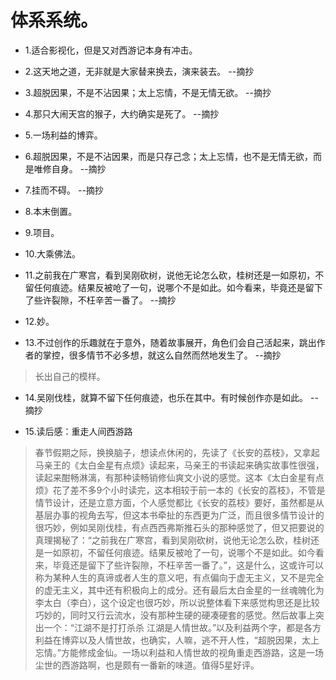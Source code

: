 # 体系系统。

- 1.适合影视化，但是又对西游记本身有冲击。

- 2.这天地之道，无非就是大家替来换去，演来装去。 --摘抄

- 3.超脱因果，不是不沾因果；太上忘情，不是无情无欲。 --摘抄

- 4.那只大闹天宫的猴子，大约确实是死了。 --摘抄

- 5.一场利益的博弈。

- 6.超脱因果，不是不沾因果，而是只存己念；太上忘情，也不是无情无欲，而是唯修自身。 --摘抄

- 7.挂而不碍。 --摘抄

- 8.本末倒置。

- 9.项目。

- 10.大乘佛法。

- 11.之前我在广寒宫，看到吴刚砍树，说他无论怎么砍，桂树还是一如原初，不留任何痕迹。结果反被呛了一句，说哪个不是如此。如今看来，毕竟还是留下了些许裂隙，不枉辛苦一番了。 --摘抄

- 12.妙。

- 13.不过创作的乐趣就在于意外，随着故事展开，角色们会自己活起来，跳出作者的掌控，很多情节不必多想，就这么自然而然地发生了。 --摘抄

>长出自己的模样。

- 14.吴刚伐桂，就算不留下任何痕迹，也乐在其中。有时候创作亦是如此。 --摘抄

- 15.读后感：重走人间西游路

>春节假期之际，换换脑子，想读点休闲的，先读了《长安的荔枝》，又拿起马亲王的《太白金星有点烦》读起来，马亲王的书读起来确实故事性很强，读起来酣畅淋漓，有那种读畅销修仙爽文小说的感觉。这本《太白金星有点烦》花了差不多9个小时读完，这本相较于前一本的《长安的荔枝》，不管是情节设计，还是立意方面，个人感觉都比《长安的荔枝》要好，虽然都是从基层办事的视角去写，但这本书牵扯的东西更为广泛，而且很多情节设计的很巧妙，例如吴刚伐桂，有点西西弗斯推石头的那种感觉了，但又把要说的真理揭秘了：“之前我在广寒宫，看到吴刚砍树，说他无论怎么砍，桂树还是一如原初，不留任何痕迹。结果反被呛了一句，说哪个不是如此。如今看来，毕竟还是留下了些许裂隙，不枉辛苦一番了。”，这是什么，这或许可以称为某种人生的真谛或者人生的意义吧，有点偏向于虚无主义，又不是完全的虚无主义，其中还有积极向上的成分。还有最后太白金星的一丝魂魄化为李太白（李白），这个设定也很巧妙，所以说整体看下来感觉构思还是比较巧妙的，同时又行云流水，没有那种生硬的硬凑硬套的感觉。然后故事上突出一个：“江湖不是打打杀杀 江湖是人情世故。”以及利益两个字，都是各方利益在博弈以及人情世故，也确实，人嘛，逃不开人性，“超脱因果，太上忘情。”方能修成金仙。一场以利益和人情世故的视角重走西游路，这是一场尘世的西游路啊，也是颇有一番新的味道。值得5星好评。
